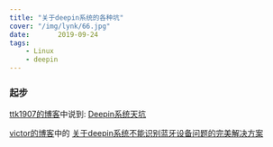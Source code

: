 ```yaml
---
title: "关于deepin系统的各种坑"
cover: "/img/lynk/66.jpg"
date:       2019-09-24
tags:
	- Linux
	- deepin
---
```


### 起步
[ttk1907的博客](https://ttk1907.gitee.io/)中说到:
[Deepin系统天坑](https://ttk1907.gitee.io/2019/09/21/xiongdihui-deepin/)

[victor的博客](https://victorfengming.gitee.io/)中的
[关于deepin系统不能识别蓝牙设备问题的完美解决方案](https://victorfengming.gitee.io/linux/deepin-bluetooth/)


